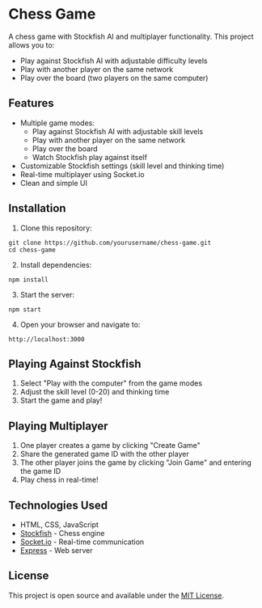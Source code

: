 # Chess Game

A chess game with Stockfish AI and multiplayer functionality. This project allows you to:

- Play against Stockfish AI with adjustable difficulty levels
- Play with another player on the same network
- Play over the board (two players on the same computer)

## Features

- Multiple game modes:
  - Play against Stockfish AI with adjustable skill levels
  - Play with another player on the same network
  - Play over the board
  - Watch Stockfish play against itself
- Customizable Stockfish settings (skill level and thinking time)
- Real-time multiplayer using Socket.io
- Clean and simple UI

## Installation

1. Clone this repository:
```
git clone https://github.com/yourusername/chess-game.git
cd chess-game
```

2. Install dependencies:
```
npm install
```

3. Start the server:
```
npm start
```

4. Open your browser and navigate to:
```
http://localhost:3000
```

## Playing Against Stockfish

1. Select "Play with the computer" from the game modes
2. Adjust the skill level (0-20) and thinking time
3. Start the game and play!

## Playing Multiplayer

1. One player creates a game by clicking "Create Game"
2. Share the generated game ID with the other player
3. The other player joins the game by clicking "Join Game" and entering the game ID
4. Play chess in real-time!

## Technologies Used

- HTML, CSS, JavaScript
- [Stockfish](https://stockfishchess.org/) - Chess engine
- [Socket.io](https://socket.io/) - Real-time communication
- [Express](https://expressjs.com/) - Web server

## License

This project is open source and available under the [MIT License](LICENSE).
